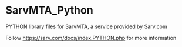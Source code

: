 # SarvMTA_Python

PYTHON library files for SarvMTA, a service provided by Sarv.com

Follow https://sarv.com/docs/index.PYTHON.php for more information
